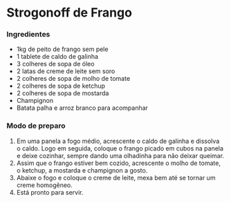 # Strogonoff de Frango

### Ingredientes

* 1kg de peito de frango sem pele
* 1 tablete de caldo de galinha
* 3 colheres de sopa de óleo
* 2 latas de creme de leite sem soro
* 2 colheres de sopa de molho de tomate
* 2 colheres de sopa de ketchup
* 2 colheres de sopa de mostarda
* Champignon
* Batata palha e arroz branco para acompanhar

### Modo de preparo

1. Em uma panela a fogo médio, acrescente o caldo de galinha e dissolva o caldo. Logo em seguida, coloque o frango picado em cubos na panela e deixe cozinhar, sempre dando uma olhadinha para não deixar queimar.
2. Assim que o frango estiver bem cozido, acrescente o molho de tomate, o ketchup, a mostarda e champignon a gosto.
3. Abaixe o fogo e coloque o creme de leite, mexa bem até se tornar um creme homogêneo.
4. Está pronto para servir.